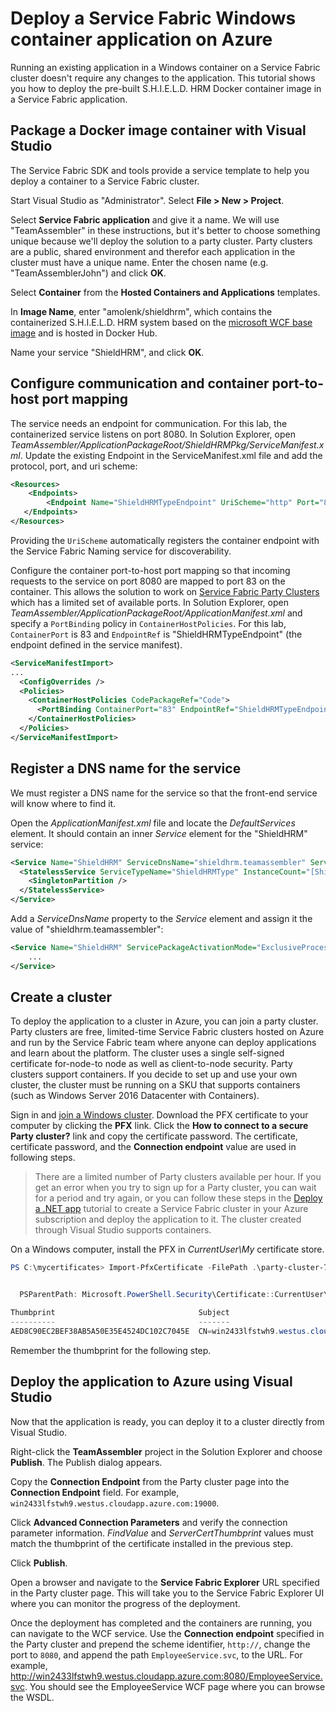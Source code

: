 # Deploy a Service Fabric Windows container application on Azure

Running an existing application in a Windows container on a Service Fabric cluster doesn't require any changes to the application. This tutorial shows you how to deploy the pre-built S.H.I.E.L.D. HRM Docker container image in a Service Fabric application.

## Package a Docker image container with Visual Studio

The Service Fabric SDK and tools provide a service template to help you deploy a container to a Service Fabric cluster.

Start Visual Studio as "Administrator". Select **File > New > Project**.

Select **Service Fabric application** and give it a name. We will use "TeamAssembler" in these instructions, but it's better to choose something unique because we'll deploy the solution to a party cluster. Party clusters are a public, shared environment and therefor each application in the cluster must have a unique name. Enter the chosen name (e.g. "TeamAssemblerJohn") and click **OK**.

Select **Container** from the **Hosted Containers and Applications** templates.

In **Image Name**, enter "amolenk/shieldhrm", which contains the containerized S.H.I.E.L.D. HRM system based on the [microsoft WCF base image](https://hub.docker.com/r/microsoft/wcf/) and is hosted in Docker Hub.

Name your service "ShieldHRM", and click **OK**.

## Configure communication and container port-to-host port mapping

The service needs an endpoint for communication. For this lab, the containerized service listens on port 8080. In Solution Explorer, open *TeamAssembler/ApplicationPackageRoot/ShieldHRMPkg/ServiceManifest.xml*. Update the existing Endpoint in the ServiceManifest.xml file and add the protocol, port, and uri scheme:

```xml
<Resources>
    <Endpoints>
        <Endpoint Name="ShieldHRMTypeEndpoint" UriScheme="http" Port="8080" Protocol="http"/>
   </Endpoints>
</Resources>
```

Providing the `UriScheme` automatically registers the container endpoint with the Service Fabric Naming service for discoverability.

Configure the container port-to-host port mapping so that incoming requests to the service on port 8080 are mapped to port 83 on the container. This allows the solution to work on [Service Fabric Party Clusters](https://try.servicefabric.azure.com) which has a limited set of available ports. In Solution Explorer, open *TeamAssembler/ApplicationPackageRoot/ApplicationManifest.xml* and specify a `PortBinding` policy in `ContainerHostPolicies`. For this lab, `ContainerPort` is 83 and `EndpointRef` is "ShieldHRMTypeEndpoint" (the endpoint defined in the service manifest). 

```xml
<ServiceManifestImport>
...
  <ConfigOverrides />
  <Policies>
    <ContainerHostPolicies CodePackageRef="Code">
      <PortBinding ContainerPort="83" EndpointRef="ShieldHRMTypeEndpoint"/>
    </ContainerHostPolicies>
  </Policies>
</ServiceManifestImport>
```

## Register a DNS name for the service

We must register a DNS name for the service so that the front-end service will know where to find it.

Open the *ApplicationManifest.xml* file and locate the *DefaultServices* element. It should contain an inner *Service* element for the "ShieldHRM" service:

```xml
<Service Name="ShieldHRM" ServiceDnsName="shieldhrm.teamassembler" ServicePackageActivationMode="ExclusiveProcess">
  <StatelessService ServiceTypeName="ShieldHRMType" InstanceCount="[ShieldHRM_InstanceCount]">
    <SingletonPartition />
  </StatelessService>
</Service>
```

Add a *ServiceDnsName* property to the *Service* element and assign it the value of "shieldhrm.teamassembler":

```xml
<Service Name="ShieldHRM" ServicePackageActivationMode="ExclusiveProcess" ServiceDnsName="shieldhrm.teamassembler">
    ...
</Service>
```

## Create a cluster

To deploy the application to a cluster in Azure, you can join a party cluster. Party clusters are free, limited-time Service Fabric clusters hosted on Azure and run by the Service Fabric team where anyone can deploy applications and learn about the platform. The cluster uses a single self-signed certificate for-node-to node as well as client-to-node security. Party clusters support containers. If you decide to set up and use your own cluster, the cluster must be running on a SKU that supports containers (such as Windows Server 2016 Datacenter with Containers).

Sign in and [join a Windows cluster](https://try.servicefabric.azure.com). Download the PFX certificate to your computer by clicking the **PFX** link. Click the **How to connect to a secure Party cluster?** link and copy the certificate password. The certificate, certificate password, and the **Connection endpoint** value are used in following steps.

> There are a limited number of Party clusters available per hour. If you get an error when you try to sign up for a Party cluster, you can wait for a period and try again, or you can follow these steps in the [Deploy a .NET app](https://docs.microsoft.com/en-us/azure/service-fabric/service-fabric-tutorial-deploy-app-to-party-cluster#deploy-the-sample-application) tutorial to create a Service Fabric cluster in your Azure subscription and deploy the application to it. The cluster created through Visual Studio supports containers.

On a Windows computer, install the PFX in *CurrentUser\My* certificate store.

```PowerShell
PS C:\mycertificates> Import-PfxCertificate -FilePath .\party-cluster-753829355-client-cert.pfx -CertStoreLocation Cert:\CurrentUser\My -Password (ConvertTo-SecureString 753829355 -AsPlainText -Force)


  PSParentPath: Microsoft.PowerShell.Security\Certificate::CurrentUser\My

Thumbprint                                Subject
----------                                -------
AED8C90EC2BEF38AB5A50E35E4524DC102C7045E  CN=win2433lfstwh9.westus.cloudapp.azure.com
```

Remember the thumbprint for the following step.

## Deploy the application to Azure using Visual Studio

Now that the application is ready, you can deploy it to a cluster directly from Visual Studio.

Right-click the **TeamAssembler** project in the Solution Explorer and choose **Publish**. The Publish dialog appears.

Copy the **Connection Endpoint** from the Party cluster page into the **Connection Endpoint** field. For example, `win2433lfstwh9.westus.cloudapp.azure.com:19000`.

Click **Advanced Connection Parameters** and verify the connection parameter information. *FindValue* and *ServerCertThumbprint* values must match the thumbprint of the certificate installed in the previous step.

Click **Publish**.

Open a browser and navigate to the **Service Fabric Explorer** URL specified in the Party cluster page. This will take you to the Service Fabric Explorer UI where you can monitor the progress of the deployment.

Once the deployment has completed and the containers are running, you can navigate to the WCF service.
Use the **Connection endpoint** specified in the Party cluster and prepend the scheme identifier,  `http://`, change the port to `8080`, and append the path `EmployeeService.svc`, to the URL. For example, http://win2433lfstwh9.westus.cloudapp.azure.com:8080/EmployeeService.svc. You should see the EmployeeService WCF page where you can browse the WSDL.

